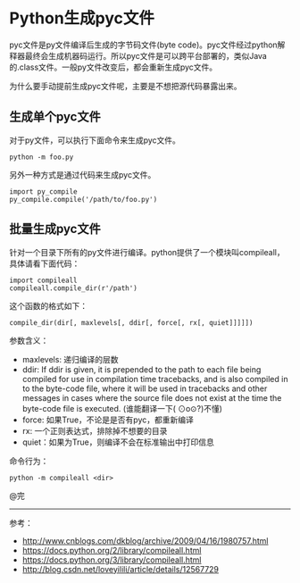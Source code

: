 Python生成pyc文件
=====================
pyc文件是py文件编译后生成的字节码文件(byte code)。pyc文件经过python解释器最终会生成机器码运行。所以pyc文件是可以跨平台部署的，类似Java的.class文件。一般py文件改变后，都会重新生成pyc文件。

为什么要手动提前生成pyc文件呢，主要是不想把源代码暴露出来。

## 生成单个pyc文件
对于py文件，可以执行下面命令来生成pyc文件。
```
python -m foo.py
```
另外一种方式是通过代码来生成pyc文件。
```
import py_compile
py_compile.compile('/path/to/foo.py')
```

## 批量生成pyc文件
针对一个目录下所有的py文件进行编译。python提供了一个模块叫compileall，具体请看下面代码：
```
import compileall
compileall.compile_dir(r'/path')
```
这个函数的格式如下：

    compile_dir(dir[, maxlevels[, ddir[, force[, rx[, quiet]]]]])

参数含义：
- maxlevels: 递归编译的层数
- ddir: If ddir is given, it is prepended to the path to each file being compiled for use in compilation time tracebacks, and is also compiled in to the byte-code file, where it will be used in tracebacks and other messages in cases where the source file does not exist at the time the byte-code file is executed. (谁能翻译一下( ⊙o⊙?)不懂)
- force: 如果True，不论是是否有pyc，都重新编译
- rx: 一个正则表达式，排除掉不想要的目录
- quiet：如果为True，则编译不会在标准输出中打印信息

命令行为：
```
python -m compileall <dir>
```

@完

------------
参考：
- <http://www.cnblogs.com/dkblog/archive/2009/04/16/1980757.html>
- <https://docs.python.org/2/library/compileall.html>
- <https://docs.python.org/3/library/compileall.html>
- <http://blog.csdn.net/loveyilili/article/details/12567729>
